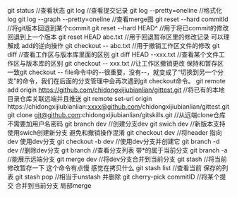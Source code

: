 git status //查看状态
git log //查看提交记录
git log --pretty=oneline //格式化log
git log --graph --pretty=oneline //查看merge图
git reset --hard commitId //将git版本回退到某个commit
git reset --hard HEAD^ //用于将已commit的修改 回退到上一个版本
git reset HEAD abc.txt //用于回退暂存区里的修改记录 可以理解成 add的逆向操作
git checkout -- abc.txt //用于撤销工作区文件的修改
git diff //查看工作区与版本库里面的区别
git diff HEAD --xxx.txt //查看某个文件工作区与版本库的区别
git checkout -- xxx.txt //让工作区撤销更改 保持和暂存区一致git checkout -- file命令中的--很重要，没有--，就变成了“切换到另一个分支”的命令，我们在后面的分支管理中会再次遇到git checkout命令。
git remote add origin https://github.com/chidongxijiubianlian/gittest.git //将已有的本地目录仓库关联远端并且推送
git remote set-url origin https://chidongxijiubianlian:xxxx@github.com/chidongxijiubianlian/gittest.git
git clone git@github.com:chidongxijiubianlian/gitskills.git //从远端clone仓库 不需要加用户名密码
git branch dev //创建分支dev
git swich dev //新版本支持使用swich创建新分支 避免和撤销操作混淆
git checkout dev //将header 指向dev 使用dev分支
git checkout -b dev //使用dev分支并创建它
git branch -d dev //删除dev分支
git branch //查看分支列表 带*的属于当前分支
git branch -a //能展示远端分支
git merge dev //将dev分支合并到当前分支
git stash //将当前修改暂存一下 这个命令有点慢 感觉在拷贝什么
git stash list //查看当前 保存的列表
git stash pop //相当于unstash 并删除
git cherry-pick commitID //将某个提交 合并到当前分支 局部merge
